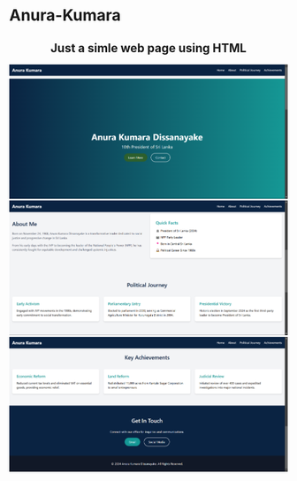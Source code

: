 # Anura-Kumara


<div>
    <h2 align="center">Just a simle web page using HTML </h2>
    <div align="center">
        <img src="pic_1.png">
    </div>
    <div align="center">
        <img src="pic_2.png">
    </div>
    <div align="center">
        <img src="pic_3.png">
    </div>
</div>